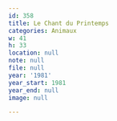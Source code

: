 ```yaml
---
id: 358
title: Le Chant du Printemps
categories: Animaux
w: 41
h: 33
location: null
note: null
file: null
year: '1981'
year_start: 1981
year_end: null
image: null

---
```

